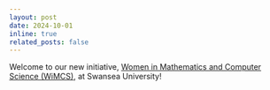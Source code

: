 ```yaml
---
layout: post
date: 2024-10-01
inline: true
related_posts: false
---
```


Welcome to our new initiative, [Women in Mathematics and Computer Science (WiMCS)](https://qsimeng.github.io/wimcs-site/), at Swansea University!

